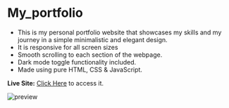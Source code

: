 # My_portfolio

- This is my personal portfolio website that showcases my skills and my journey in a simple minimalistic and elegant design.
- It is responsive for all screen sizes
- Smooth scrolling to each section of the webpage.
- Dark mode toggle functionality included.
- Made using pure HTML, CSS & JavaScript.

**Live Site:** [Click Here](http://wespyportfolio.netlify.app/) to access it.

![preview](https://github.com/Wespy07/My_Portfolio/assets/143990246/6b51d76f-3c5d-4c27-82e1-0ff190f0d4ce)


